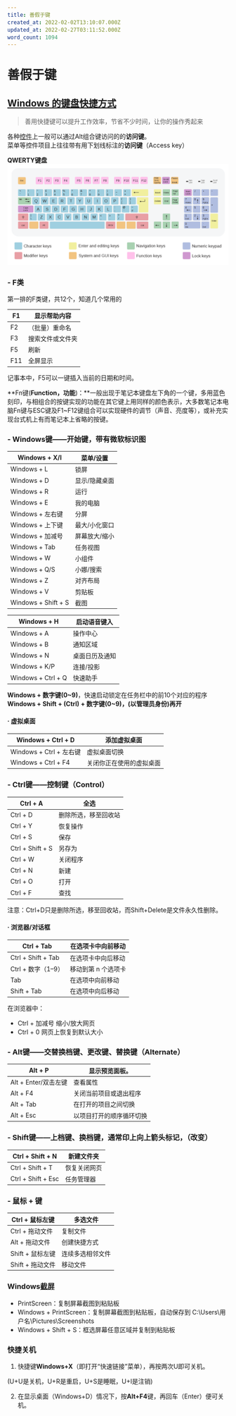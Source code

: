 ```yaml
---
title: 善假于键
created_at: 2022-02-02T13:10:07.000Z
updated_at: 2022-02-27T03:11:52.000Z
word_count: 1094
---
```

# 善假于键  
## [Windows 的键盘快捷方式](https://support.microsoft.com/zh-cn/windows/windows-%E7%9A%84%E9%94%AE%E7%9B%98%E5%BF%AB%E6%8D%B7%E6%96%B9%E5%BC%8F-dcc61a57-8ff0-cffe-9796-cb9706c75eec)
> 善用快捷键可以提升工作效率，节省不少时间，让你的操作秀起来

各种[控件](https://zh.wikipedia.org/wiki/%E6%8E%A7%E4%BB%B6)上一般可以通过Alt组合键访问的的**访问键**。  <br />  菜单等控件项目上往往带有用下划线标注的**访问键**（Access key）

**QWERTY键盘**  <br />  ![](./assets/1643807407305-302fc79c-1ccf-4165-8035-b4c074b39424.png)
### - F类
第一排的F类键，共12个，知道几个常用的

| F1 | 显示帮助内容 |
| --- | --- |
| F2 | （批量）重命名 |
| F3 | 搜索文件或文件夹 |
| F5 | 刷新 |
| F11 | 全屏显示 |

记事本中，F5可以一键插入当前的日期和时间。

**Fn键(**Function，功能**)：**一般出现于笔记本键盘左下角的一个键，多用蓝色刻印，与相组合的按键实现的功能在其它键上用同样的颜色表示，大多数笔记本电脑Fn键与ESC键及F1~F12键组合可以实现硬件的调节（声音、亮度等），或补充实现台式机上有而笔记本上省略的按键。

### - Windows键——开始键，带有微软标识图
| Windows + X/I | 菜单/设置 |
| --- | --- |
| Windows + L | 锁屏 |
| Windows + D | 显示/隐藏桌面 |
| Windows + R | 运行 |
| Windows + E | 我的电脑 |
| Windows + 左右键 | 分屏 |
| Windows + 上下键 | 最大/小化窗口 |
| Windows + 加减号 | 屏幕放大/缩小 |
| Windows + Tab | 任务视图 |
| Windows + W | 小组件 |
| Windows + Q/S | 小娜/搜索 |
| Windows + Z | 对齐布局 |
| Windows + V | 剪贴板 |
| Windows + Shift + S | 截图 |

| Windows + H | 启动语音键入 |
| --- | --- |
| Windows + A | 操作中心 |
| Windows + B | 通知区域 |
| Windows + N | 桌面日历及通知 |
| Windows + K/P | 连接/投影 |
| Windows + Ctrl + Q | 快速助手 |

**Windows + 数字键(0~9)**，快速启动锁定在任务栏中的前10个对应的程序  <br />  **Windows + Shift + (Ctrl) + 数字键(0~9)，(以管理员身份)再开**

#### · 虚拟桌面
| Windows + Ctrl + D | 添加虚拟桌面 |
| --- | --- |
| Windows + Ctrl + 左右键 | 虚拟桌面切换 |
| Windows + Ctrl + F4 | 关闭你正在使用的虚拟桌面 |


### - Ctrl键——控制键（Control）
| Ctrl + A | 全选 |
| --- | --- |
| Ctrl + D | 删除所选，移至回收站 |
| Ctrl + Y | 恢复操作 |
| Ctrl + S | 保存 |
| Ctrl + Shift + S | 另存为 |
| Ctrl + W | 关闭程序 |
| Ctrl + N | 新建 |
| Ctrl + O | 打开 |
| Ctrl + F | 查找 |

注意：Ctrl+D只是删除所选，移至回收站，而Shift+Delete是文件永久性删除。

#### · 浏览器/对话框
| Ctrl + Tab | 在选项卡中向前移动 |
| --- | --- |
| Ctrl + Shift + Tab | 在选项卡中向后移动 |
| Ctrl + 数字（1–9） | 移动到第 n 个选项卡 |
| Tab | 在选项中向前移动 |
| Shift + Tab | 在选项中向后移动 |

在浏览器中：

- Ctrl + 加减号	缩小/放大网页
- Ctrl + 0	网页上恢复到默认大小

### - Alt键——交替换档键、更改键、替换键（Alternate）
| Alt + P | 显示预览面板。 |
| --- | --- |
| Alt + Enter/双击左键 | 查看属性 |
| Alt + F4 | 关闭当前项目或退出程序 |
| Alt + Tab | 在打开的项目之间切换 |
| Alt + Esc | 以项目打开的顺序循环切换 |

### - Shift键——上档键、换档键，通常印上向上箭头标记，（改变）
| Ctrl + Shift + N | 新建文件夹 |
| --- | --- |
| Ctrl + Shift + T | 恢复关闭网页 |
| Ctrl + Shift + Esc | 任务管理器 |

### - 鼠标 + 键
| Ctrl + 鼠标左键 | 多选文件 |
| --- | --- |
| Ctrl + 拖动文件 | 复制文件 |
| Alt + 拖动文件 | 创建快捷方式 |
| Shift + 鼠标左键 | 连续多选相邻文件 |
| Shift + 拖动文件 | 移动文件 |


### Windows[截屏](https://support.microsoft.com/zh-cn/help/13776/windows-use-snipping-tool-to-capture-screenshots)

- PrintScreen：复制屏幕截图到粘贴板
- Windows + PrintScreen：复制屏幕截图到粘贴板，自动保存到 C:\Users\用户名\Pictures\Screenshots
- Windows + Shift + S：框选屏幕任意区域并复制到粘贴板

### 快捷关机

1. 快捷键**Windows+X**（即打开“快速链接”菜单），再按两次U即可关机。

(U+U是关机，U+R是重启，U+S是睡眠，U+I是注销)

2. 在显示桌面（Windows+D）情况下，按**Alt+F4**键，再回车（Enter）便可关机。
